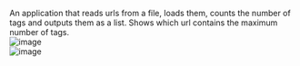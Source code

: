 An application that reads urls from a file, loads them, counts the number of <a> tags and outputs them as a list. Shows which url contains the maximum number of tags.  
![image](https://user-images.githubusercontent.com/32216931/155948762-407e557d-3bed-443f-90c3-6cf2ffb6e7d4.png)  
![image](https://user-images.githubusercontent.com/32216931/155948850-abacf494-3429-4fe0-b12a-14b02eb7c88b.png)  
